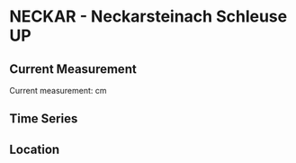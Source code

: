 # NECKAR - Neckarsteinach Schleuse UP

## Current Measurement

Current measurement: <Value topic="rivers/pegel-online/NECKAR/Neckarsteinach Schleuse UP/measurementValue"/> cm

## Time Series

<TimeSeries topic="rivers/pegel-online/NECKAR/Neckarsteinach Schleuse UP/measurementValue" period="week" />

## Location

<WorldMap>
  <Marker lat="None" lon="None" labelTopic="rivers/pegel-online/NECKAR/Neckarsteinach Schleuse UP" />
</WorldMap>

